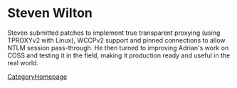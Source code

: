 # Steven Wilton

Steven submitted patches to implement true transparent proxying (using
TPROXYv2 with Linux), WCCPv2 support and pinned connections to allow
NTLM session pass-through. He then turned to improving Adrian's work on
COSS and testing it in the field, making it production ready and useful
in the real world.

[CategoryHomepage](https://wiki.squid-cache.org/action/show/StevenWilton/CategoryHomepage#)
